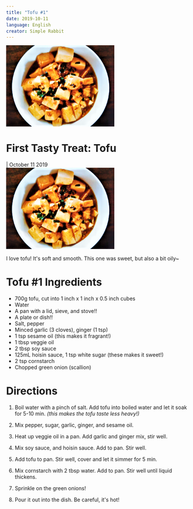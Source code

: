 ```yaml
---
title: "Tofu #1"
date: 2019-10-11
language: English
creator: Simple Rabbit
---
```


<link rel="stylesheet" type="text/css" media="all" href="post-index.css" />

<div class ="postBanner">
  <img src="/../../../images/posts/tofu_1.png" alt="Tofu">
  <div class ="postTitle">
     <h1>First Tasty Treat: Tofu</h1>
     <h0> | October 11 2019</h0>
  </div>
</div>
               
<div class="rabbitComment">
  <img src="/../../../images/posts/tofu_1.png" alt="Tofu">
  <p>I love tofu! It's soft and smooth. This one was sweet, but also a bit oily~</p>
</div>

# Tofu #1 Ingredients
* 700g tofu, cut into 1 inch x 1 inch x 0.5 inch cubes
* Water
* A pan with a lid, sieve, and stove!!
* A plate or dish!!
* Salt, pepper
* Minced garlic (3 cloves), ginger (1 tsp)
* 1 tsp sesame oil (this makes it fragrant!)
* 1 tbsp veggie oil
* 2 tbsp soy sauce
* 125mL hoisin sauce, 1 tsp white sugar (these makes it sweet!)
* 2 tsp cornstarch
* Chopped green onion (scallion)

# Directions
1. Boil water with a pinch of salt. Add tofu into boiled water and let it soak for 5-10 min.
  *(this makes the tofu taste less heavy!)*

2. Mix pepper, sugar, garlic, ginger, and sesame oil. 

3. Heat up veggie oil in a pan. Add garlic and ginger mix, stir well. 

4. Mix soy sauce, and hoisin sauce. Add to pan. Stir well. 

5. Add tofu to pan. Stir well, cover and let it simmer for 5 min. 

6. Mix cornstarch with 2 tbsp water. Add to pan. Stir well until liquid thickens. 

7. Sprinkle on the green onions!

8. Pour it out into the dish. Be careful, it's hot!
